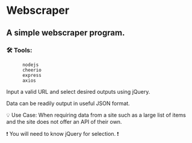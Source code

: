 # Webscraper

## A simple webscraper program.

### 🛠️ Tools:
          nodejs 
          cheerio 
          express 
          axios 

Input a valid URL and select desired outputs using jQuery.

Data can be readily output in useful JSON format.

💡 Use Case: When requiring data from a site such as a large list of items and the site does not offer an API of their own. 

❗ You will need to know jQuery for selection. ❗
